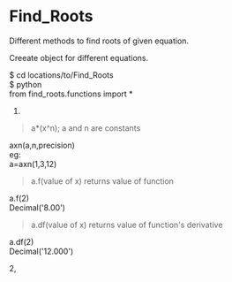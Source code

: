 # Find_Roots
Different methods to find roots of given equation.

Creeate object for different equations.

$ cd locations/to/Find_Roots  
$ python  
from find_roots.functions import *  

1.
> a*(x^n); a and n are constants  
>   
axn(a,n,precision)  
eg:  
a=axn(1,3,12)  
> a.f(value of x) returns value of function  
>   
a.f(2)  
Decimal('8.00')  
> a.df(value of x) returns value of function's derivative  
>   
a.df(2)  
Decimal('12.000')  

2,

